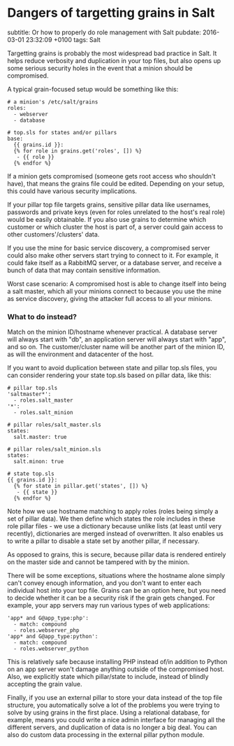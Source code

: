 # Dangers of targetting grains in Salt
subtitle: Or how to properly do role management with Salt
pubdate: 2016-03-01 23:32:09 +0100
tags: Salt

Targetting grains is probably the most widespread bad practice in Salt. It helps
reduce verbosity and duplication in your top files, but also opens up some
serious security holes in the event that a minion should be compromised.

A typical grain-focused setup would be something like this:

	# a minion's /etc/salt/grains
	roles:
	  - webserver
	  - database

	# top.sls for states and/or pillars
	base:
	  {{ grains.id }}:
	  {% for role in grains.get('roles', []) %}
	   - {{ role }}
	  {% endfor %}

If a minion gets compromised (someone gets root access who shouldn't have), that
means the grains file could be edited. Depending on your setup, this could have
various security implications.

If your pillar top file targets grains, sensitive pillar data like usernames,
passwords and private keys (even for roles unrelated to the host's real role)
would be easily obtainable. If you also use grains to determine which customer
or which cluster the host is part of, a server could gain access to other
customers'/clusters' data.

If you use the mine for basic service discovery, a compromised server could also
make other servers start trying to connect to it. For example, it could fake
itself as a RabbitMQ server, or a database server, and receive a bunch of data
that may contain sensitive information.

Worst case scenario: A compromised host is able to change itself into being a
salt master, which all your minions connect to because you use the mine as
service discovery, giving the attacker full access to all your minions.


### What to do instead?

Match on the minion ID/hostname whenever practical. A database server will
always start with "db", an application server will always start with "app", and
so on. The customer/cluster name will be another part of the minion ID, as will
the environment and datacenter of the host.

If you want to avoid duplication between state and pillar top.sls files, you can
consider rendering your state top.sls based on pillar data, like this:

	# pillar top.sls
	'saltmaster*':
	  - roles.salt_master
	'*':
	  - roles.salt_minion

	# pillar roles/salt_master.sls
	states:
	  salt.master: true

	# pillar roles/salt_minion.sls
	states:
	  salt.minon: true

	# state top.sls
	{{ grains.id }}:
	  {% for state in pillar.get('states', []) %}
	   - {{ state }}
	  {% endfor %}

Note how we use hostname matching to apply roles (roles being simply a set of
pillar data). We then define which states the role includes in these role pillar
files - we use a dictionary because unlike lists (at least until very recently),
dictionaries are merged instead of overwritten. It also enables us to write a
pillar to disable a state set by another pillar, if necessary.

As opposed to grains, this is secure, because pillar data is rendered entirely
on the master side and cannot be tampered with by the minion.

There will be some exceptions, situations where the hostname alone simply can't
convey enough information, and you don't want to enter each individual host into
your top file. Grains can be an option here, but you need to decide whether it
can be a security risk if the grain gets changed. For example, your app servers
may run various types of web applications:

	'app* and G@app_type:php':
	  - match: compound
	  - roles.webserver_php
	'app* and G@app_type:python':
	  - match: compound
	  - roles.webserver_python

This is relatively safe because installing PHP instead of/in addition to Python
on an app server won't damage anything outside of the compromised host. Also,
we explicitly state which pillar/state to include, instead of blindly accepting
the grain value.

Finally, if you use an external pillar to store your data instead of the top
file structure, you automatically solve a lot of the problems you were trying to
solve by using grains in the first place. Using a relational database, for
example, means you could write a nice admin interface for managing all the
different servers, and duplication of data is no longer a big deal. You can also
do custom data processing in the external pillar python module.
